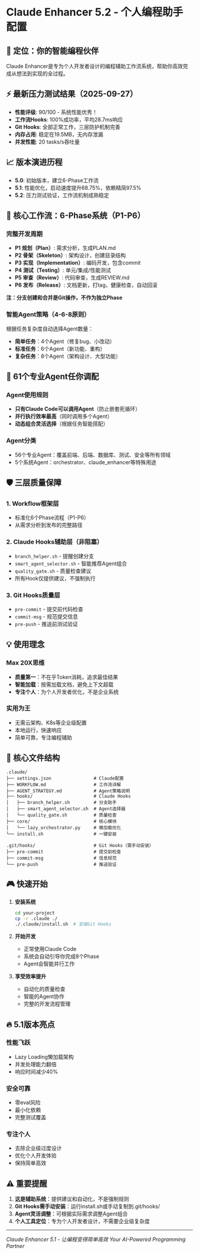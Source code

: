 # Claude Enhancer 5.2 - 个人编程助手配置

## 🎯 定位：你的智能编程伙伴
Claude Enhancer是专为个人开发者设计的编程辅助工作流系统，帮助你高效完成从想法到实现的全过程。

## ⚡ 最新压力测试结果（2025-09-27）
- **性能评级**: 90/100 - 系统性能优秀！
- **工作流Hooks**: 100%成功率，平均28.7ms响应
- **Git Hooks**: 全部正常工作，三层防护机制完善
- **内存占用**: 稳定在19.5MB，无内存泄漏
- **并发性能**: 20 tasks/s吞吐量

## 📈 版本演进历程
- **5.0**: 初始版本，建立6-Phase工作流
- **5.1**: 性能优化，启动速度提升68.75%，依赖精简97.5%
- **5.2**: 压力测试验证，工作流机制成熟稳定

## 🚀 核心工作流：6-Phase系统（P1-P6）

### 完整开发周期
- **P1 规划（Plan）**: 需求分析，生成PLAN.md
- **P2 骨架（Skeleton）**: 架构设计，创建目录结构
- **P3 实现（Implementation）**: 编码开发，包含commit
- **P4 测试（Testing）**: 单元/集成/性能测试
- **P5 审查（Review）**: 代码审查，生成REVIEW.md
- **P6 发布（Release）**: 文档更新，打tag，健康检查，自动回滚

**注：分支创建和合并是Git操作，不作为独立Phase**

### 智能Agent策略（4-6-8原则）
根据任务复杂度自动选择Agent数量：
- **简单任务**：4个Agent（修复bug、小改动）
- **标准任务**：6个Agent（新功能、重构）
- **复杂任务**：8个Agent（架构设计、大型功能）

## 🤖 61个专业Agent任你调配

### Agent使用规则
- **只有Claude Code可以调用Agent**（防止嵌套死循环）
- **并行执行效率最高**（同时调用多个Agent）
- **动态组合灵活选择**（根据任务智能搭配）

### Agent分类
- 56个专业Agent：覆盖前端、后端、数据库、测试、安全等所有领域
- 5个系统Agent：orchestrator、claude_enhancer等特殊用途

## 🛡️ 三层质量保障

### 1. Workflow框架层
- 标准化6个Phase流程（P1-P6）
- 从需求分析到发布的完整路径

### 2. Claude Hooks辅助层（非阻塞）
- `branch_helper.sh` - 提醒创建分支
- `smart_agent_selector.sh` - 智能推荐Agent组合
- `quality_gate.sh` - 质量检查建议
- 所有Hook仅提供建议，不强制执行

### 3. Git Hooks质量层
- `pre-commit` - 提交前代码检查
- `commit-msg` - 规范提交信息
- `pre-push` - 推送前测试验证

## 💡 使用理念

### Max 20X思维
- **质量第一**：不在乎Token消耗，追求最佳结果
- **智能加载**：按需加载文档，避免上下文超载
- **专注个人**：为个人开发者优化，不是企业系统

### 实用为王
- 无需云架构、K8s等企业级配置
- 本地运行，快速响应
- 简单可靠，专注编程辅助

## 📁 核心文件结构

```
.claude/
├── settings.json                # Claude配置
├── WORKFLOW.md                  # 工作流详解
├── AGENT_STRATEGY.md            # Agent策略说明
├── hooks/                       # Claude Hooks
│   ├── branch_helper.sh         # 分支助手
│   ├── smart_agent_selector.sh  # Agent选择器
│   └── quality_gate.sh          # 质量检查
├── core/                        # 核心模块
│   └── lazy_orchestrator.py     # 懒加载优化
└── install.sh                   # 一键安装

.git/hooks/                      # Git Hooks（需手动安装）
├── pre-commit                   # 提交前检查
├── commit-msg                   # 信息规范
└── pre-push                     # 推送验证
```

## 🎮 快速开始

1. **安装系统**
   ```bash
   cd your-project
   cp -r .claude ./
   ./.claude/install.sh  # 安装Git Hooks
   ```

2. **开始开发**
   - 正常使用Claude Code
   - 系统会自动引导你完成8个Phase
   - Agent会智能并行工作

3. **享受效率提升**
   - 自动化的质量检查
   - 智能的Agent协作
   - 完整的开发流程管理

## 🔥 5.1版本亮点

### 性能飞跃
- Lazy Loading懒加载架构
- 并发处理能力翻倍
- 响应时间减少40%

### 安全可靠
- 零eval风险
- 最小化依赖
- 完整测试覆盖

### 专注个人
- 去除企业级过度设计
- 优化个人开发体验
- 保持简单高效

## ⚠️ 重要提醒

1. **这是辅助系统**：提供建议和自动化，不是强制规则
2. **Git Hooks需手动安装**：运行install.sh或手动复制到.git/hooks/
3. **Agent灵活调整**：可根据实际需求调整Agent组合
4. **个人工具定位**：专为个人开发者设计，不需要企业级复杂度

---

*Claude Enhancer 5.1 - 让编程变得简单高效*
*Your AI-Powered Programming Partner*